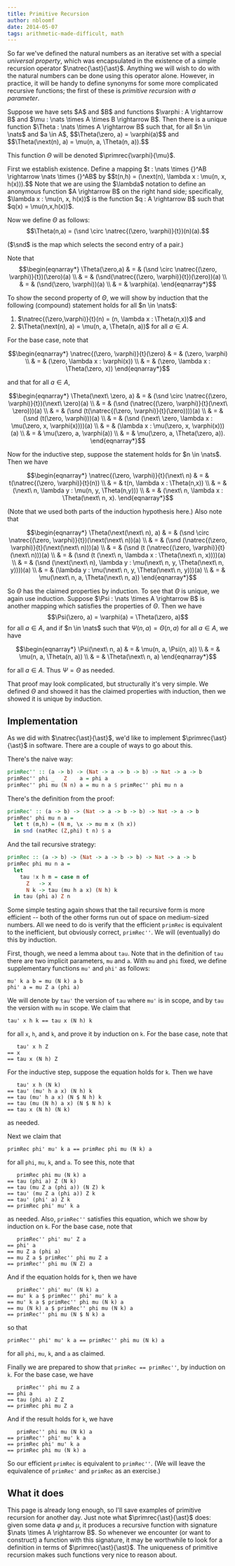 ```yaml
---
title: Primitive Recursion
author: nbloomf
date: 2014-05-07
tags: arithmetic-made-difficult, math
---
```


So far we've defined the natural numbers as an iterative set with a special *universal property*, which was encapsulated in the existence of a simple recursion operator $\natrec{\ast}{\ast}$. Anything we will wish to do with the natural numbers can be done using this operator alone. However, in practice, it will be handy to define synonyms for some more complicated recursive functions; the first of these is *primitive recursion with a parameter*.

<div class="result">
<div class="thm">
Suppose we have sets $A$ and $B$ and functions $\varphi : A \rightarrow B$ and $\mu : \nats \times A \times B \rightarrow B$. Then there is a unique function $\Theta : \nats \times A \rightarrow B$ such that, for all $n \in \nats$ and $a \in A$, $$\Theta(\zero, a) = \varphi(a)$$ and $$\Theta(\next(n), a) = \mu(n, a, \Theta(n, a)).$$

This function $\Theta$ will be denoted $\primrec{\varphi}{\mu}$.
</div>

<div class="proof">
First we establish existence. Define a mapping $t : \nats \times {}^AB \rightarrow \nats \times {}^AB$ by $$t(n,h) = (\next(n), \lambda x : \mu(n, x, h(x))).$$ Note that we are using the $\lambda$ notation to define an anonymous function $A \rightarrow B$ on the right hand side; specifically, $\lambda x : \mu(n, x, h(x))$ is the function $q : A \rightarrow B$ such that $q(x) = \mu(n,x,h(x))$.

Now we define $\Theta$ as follows: $$\Theta(n,a) = (\snd \circ \natrec{(\zero, \varphi)}{t})(n)(a).$$

($\snd$ is the map which selects the second entry of a pair.)

Note that $$\begin{eqnarray*}
\Theta(\zero,a) & = & (\snd \circ \natrec{(\zero, \varphi)}{t})(\zero)(a) \\
 & = & (\snd(\natrec{(\zero, \varphi)}{t})(\zero))(a) \\
 & = & (\snd(\zero, \varphi))(a) \\
 & = & \varphi(a).
\end{eqnarray*}$$

To show the second property of $\Theta$, we will show by induction that the following (compound) statement holds for all $n \in \nats$:

1. $\natrec{(\zero,\varphi)}{t}(n) = (n, \lambda x : \Theta(n,x))$ and
2. $\Theta(\next(n), a) = \mu(n, a, \Theta(n, a))$ for all $a \in A$.

For the base case, note that

$$\begin{eqnarray*}
\natrec{(\zero, \varphi)}{t}(\zero) & = & (\zero, \varphi) \\
 & = & (\zero, \lambda x : \varphi(x)) \\
 & = & (\zero, \lambda x : \Theta(\zero, x))
\end{eqnarray*}$$

and that for all $a \in A$,

$$\begin{eqnarray*}
\Theta(\next\ \zero, a) & = & (\snd \circ \natrec{(\zero, \varphi)}{t})(\next\ \zero)(a) \\
 & = & (\snd (\natrec{(\zero, \varphi)}{t}(\next\ \zero)))(a) \\
 & = & (\snd (t(\natrec{(\zero, \varphi)}{t}(\zero))))(a) \\
 & = & (\snd (t(\zero, \varphi)))(a) \\
 & = & (\snd (\next\ \zero, \lambda x : \mu(\zero, x, \varphi(x))))(a) \\
 & = & (\lambda x : \mu(\zero, x, \varphi(x)))(a) \\
 & = & \mu(\zero, a, \varphi(a)) \\
 & = & \mu(\zero, a, \Theta(\zero, a)).
\end{eqnarray*}$$

Now for the inductive step, suppose the statement holds for $n \in \nats$. Then we have

$$\begin{eqnarray*}
\natrec{(\zero, \varphi)}{t}(\next\ n) & = & t(\natrec{(\zero, \varphi)}{t}(n)) \\
 & = & t(n, \lambda x : \Theta(n,x)) \\
 & = & (\next\ n, \lambda y : \mu(n, y, \Theta(n,y))) \\
 & = & (\next\ n, \lambda x : \Theta(\next\ n, x).
\end{eqnarray*}$$

(Note that we used both parts of the induction hypothesis here.) Also note that

$$\begin{eqnarray*}
\Theta(\next(\next\ n), a) & = & (\snd \circ \natrec{(\zero, \varphi)}{t})(\next(\next\ n))(a) \\
 & = & (\snd (\natrec{(\zero, \varphi)}{t}(\next(\next\ n)))(a) \\
 & = & (\snd (t (\natrec{(\zero, \varphi)}{t}(\next\ n)))(a) \\
 & = & (\snd (t (\next\ n, \lambda x : \Theta(\next\ n, x))))(a) \\
 & = & (\snd (\next(\next\ n), \lambda y : \mu(\next\ n, y, \Theta(\next\ n, y))))(a) \\
 & = & (\lambda y : \mu(\next\ n, y, \Theta(\next\ n, y)))(a) \\
 & = & \mu(\next\ n, a, \Theta(\next\ n, a))
\end{eqnarray*}$$

So $\Theta$ has the claimed properties by induction. To see that $\Theta$ is unique, we again use induction. Suppose $\Psi : \nats \times A \rightarrow B$ is another mapping which satisfies the properties of $\Theta$. Then we have $$\Psi(\zero, a) = \varphi(a) = \Theta(\zero, a)$$ for all $a \in A$, and if $n \in \nats$ such that $\Psi(n, a) = \Theta(n, a)$ for all $a \in A$, we have

$$\begin{eqnarray*}
\Psi(\next\ n, a) & = & \mu(n, a, \Psi(n, a)) \\
 & = & \mu(n, a, \Theta(n, a)) \\
 & = & \Theta(\next\ n, a)
\end{eqnarray*}$$

for all $a \in A$. Thus $\Psi = \Theta$ as needed.
</div>
</div>

That proof may look complicated, but structurally it's very simple. We defined $\Theta$ and showed it has the claimed properties with induction, then we showed it is unique by induction.

## Implementation

As we did with $\natrec{\ast}{\ast}$, we'd like to implement $\primrec{\ast}{\ast}$ in software. There are a couple of ways to go about this.

There's the naive way:


```haskell
primRec'' :: (a -> b) -> (Nat -> a -> b -> b) -> Nat -> a -> b
primRec'' phi _   Z    a = phi a
primRec'' phi mu (N n) a = mu n a $ primRec'' phi mu n a
```


There's the definition from the proof:


```haskell
primRec' :: (a -> b) -> (Nat -> a -> b -> b) -> Nat -> a -> b
primRec' phi mu n a =
  let t (m,h) = (N m, \x -> mu m x (h x))
  in snd (natRec (Z,phi) t n) $ a
```


And the tail recursive strategy:


```haskell
primRec :: (a -> b) -> (Nat -> a -> b -> b) -> Nat -> a -> b
primRec phi mu n a =
  let
    tau !x h m = case m of
      Z   -> x
      N k -> tau (mu h a x) (N h) k
  in tau (phi a) Z n
```


Some simple testing again shows that the tail recursive form is more efficient -- both of the other forms run out of space on medium-sized numbers. All we need to do is verify that the efficient ``primRec`` is equivalent to the inefficient, but obviously correct, ``primRec''``. We will (eventually) do this by induction.

First, though, we need a lemma about ``tau``. Note that in the definition of ``tau`` there are two implicit parameters, ``mu`` and ``a``. With ``mu`` and ``phi`` fixed, we define supplementary functions ``mu'`` and ``phi'`` as follows:

    mu' k a b = mu (N k) a b
    phi' a = mu Z a (phi a)

We will denote by ``tau'`` the version of ``tau`` where ``mu'`` is in scope, and by ``tau`` the version with ``mu`` in scope. We claim that

    tau' x h k == tau x (N h) k

for all ``x``, ``h``, and ``k``, and prove it by induction on ``k``. For the base case, note that

       tau' x h Z
    == x
    == tau x (N h) Z

For the inductive step, suppose the equation holds for ``k``. Then we have

       tau' x h (N k)
    == tau' (mu' h a x) (N h) k
    == tau (mu' h a x) (N $ N h) k
    == tau (mu (N h) a x) (N $ N h) k
    == tau x (N h) (N k)

as needed.

Next we claim that

    primRec phi' mu' k a == primRec phi mu (N k) a

for all ``phi``, ``mu``, ``k``, and ``a``. To see this, note that

       primRec phi mu (N k) a
    == tau (phi a) Z (N k)
    == tau (mu Z a (phi a)) (N Z) k
    == tau' (mu Z a (phi a)) Z k
    == tau' (phi' a) Z k
    == primRec phi' mu' k a

as needed. Also, ``primRec''`` satisfies this equation, which we show by induction on ``k``. For the base case, note that

       primRec'' phi' mu' Z a
    == phi' a
    == mu Z a (phi a)
    == mu Z a $ primRec'' phi mu Z a
    == primRec'' phi mu (N Z) a

And if the equation holds for ``k``, then we have

       primRec'' phi' mu' (N k) a
    == mu' k a $ primRec'' phi' mu' k a
    == mu' k a $ primRec'' phi mu (N k) a
    == mu (N k) a $ primRec'' phi mu (N k) a
    == primRec'' phi mu (N $ N k) a

so that

    primRec'' phi' mu' k a == primRec'' phi mu (N k) a

for all ``phi``, ``mu``, ``k``, and ``a`` as claimed.

Finally we are prepared to show that ``primRec == primRec''``, by induction on ``k``. For the base case, we have

       primRec'' phi mu Z a
    == phi a
    == tau (phi a) Z Z
    == primRec phi mu Z a

And if the result holds for ``k``, we have

       primRec'' phi mu (N k) a
    == primRec'' phi' mu' k a
    == primRec phi' mu' k a
    == primRec phi mu (N k) a

So our efficient ``primRec`` is equivalent to ``primRec''``. (We will leave the equivalence of ``primRec'`` and ``primRec`` as an exercise.)

## What it does

This page is already long enough, so I'll save examples of primitive recursion for another day. Just note what $\primrec{\ast}{\ast}$ does: given some data $\varphi$ and $\mu$, it produces a recursive function with signature $\nats \times A \rightarrow B$. So whenever we encounter (or want to construct) a function with this signature, it may be worthwhile to look for a definition in terms of $\primrec{\ast}{\ast}$. The uniqueness of primitive recursion makes such functions very nice to reason about.
